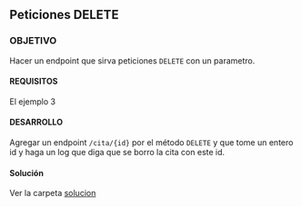 ## Peticiones DELETE

### OBJETIVO 

Hacer un endpoint que sirva peticiones `DELETE` con un parametro.

#### REQUISITOS 

El ejemplo 3

#### DESARROLLO

Agregar un endpoint `/cita/{id}` por el método `DELETE` y que tome un entero id y haga un log que diga que se borro la cita con este id.

#### Solución

Ver la carpeta [solucion](solucion)

